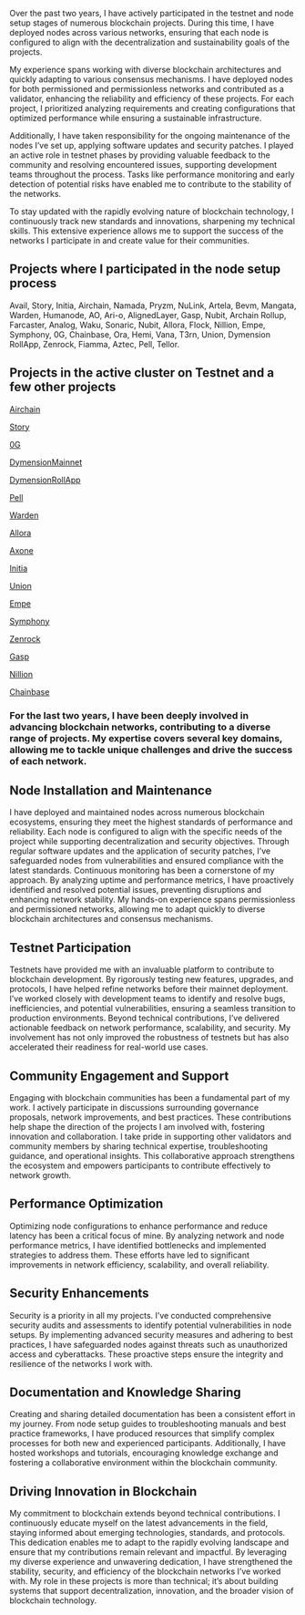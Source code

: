 
Over the past two years, I have actively participated in the testnet and node setup stages of numerous blockchain projects. During this time, I have deployed nodes across various networks, ensuring that each node is configured to align with the decentralization and sustainability goals of the projects.

My experience spans working with diverse blockchain architectures and quickly adapting to various consensus mechanisms. I have deployed nodes for both permissioned and permissionless networks and contributed as a validator, enhancing the reliability and efficiency of these projects. For each project, I prioritized analyzing requirements and creating configurations that optimized performance while ensuring a sustainable infrastructure.

Additionally, I have taken responsibility for the ongoing maintenance of the nodes I’ve set up, applying software updates and security patches. I played an active role in testnet phases by providing valuable feedback to the community and resolving encountered issues, supporting development teams throughout the process. Tasks like performance monitoring and early detection of potential risks have enabled me to contribute to the stability of the networks.

To stay updated with the rapidly evolving nature of blockchain technology, I continuously track new standards and innovations, sharpening my technical skills. This extensive experience allows me to support the success of the networks I participate in and create value for their communities.


## Projects where I participated in the node setup process


Avail, Story, Initia, Airchain, Namada, Pryzm, NuLink, Artela, Bevm, Mangata, Warden, Humanode, AO, Ari-o, AlignedLayer, Gasp, Nubit, Archain Rollup, Farcaster, Analog, Waku, Sonaric, Nubit, Allora, Flock, Nillion, Empe, Symphony, 0G, Chainbase, Ora, Hemi, Vana, T3rn, Union, Dymension RollApp, Zenrock, Fiamma, Aztec, Pell, Tellor.


## Projects in the active cluster on Testnet and a few other projects


[Airchain](https://testnet.airchains.io/validator/airvaloper1wxv5y73r80pg9lguwhzvrp7qrzw88k9zqqx8q8)

[Story](https://testnet.storyscan.app/validators/storyvaloper1pjfazvhc93m5s7jyx4md36nxxllmhedkt77wc7?tab=profile)

[0G](https://testnet.0g.explorers.guru/validator/0gvaloper1wnv285xdevgnry92msgcpdrjkv87st9pzlt3qa)

[DymensionMainnet](https://dymension.explorers.guru/validator/dymvaloper1xrn4r5w54507ftjlhg45zy2u70v4c9aj4y7t9s)

[DymensionRollApp](https://playground.dymension.xyz/rollapps/tigerkaplanode_963094-1/dashboard)

[Pell](https://testnet.pell.explorers.guru/validator/pellvaloper12n4fkkua2y08es0da7ef05jjeu9rjyg2dqpxqc)

[Warden](https://testnet.warden.explorers.guru/validator/wardenvaloper16f4u7zdlvkr7lnxz3zrv2xxd3wa4j6d0ntusuk)

[Allora](https://testnet.allora.explorers.guru/validator/allovaloper1qvt3fpxnltcqaz3x5pg5t0e9e5gygv3pdstczt)

[Axone](https://explore.axone.xyz/Axone%20testnet/staking/axonevaloper1vnkqgwmqep304wqjc2f8j88dwaa5vk5yc5wndk)

[Initia](https://scan.initia.tech/initiation-1/validators/initvaloper1s659a3eup2etjk9ugy874h2cnd3kpvpj4yzg9c)

[Union](https://testnet.union.explorers.guru/validator/unionvaloper1k6remej9s3x5rft3ergvcndzgcfh6h3n7q3rtt)

[Empe](https://testnet.itrocket.net/empeiria/staking/empevaloper1zvf2kz4fqmmch8tzstwhjwe6jecytde25rxgxn)

[Symphony](https://testnet.ping.pub/symphony/staking/symphonyvaloper1qvt3fpxnltcqaz3x5pg5t0e9e5gygv3psalsvg)

[Zenrock](https://explorer.nodestake.org/zenrock-testnet/staking/zenvaloper1ws2np3lvjzwchymfnlcl9uu5juxr86hfcqjnav)

[Gasp](https://holesky.eigenlayer.xyz/operator/0x2B6B967A90985190822EdbbBB1A371Ad28F48bc2)

[Nillion](https://testnet.nillion.explorers.guru/validator/nillionvaloper139rxlwwr7dc2zd6lv46uh5mdmen58x5qt8jhq0)

[Chainbase](https://holesky.eigenlayer.xyz/operator/0x2B6B967A90985190822EdbbBB1A371Ad28F48bc2)


### For the last two years, I have been deeply involved in advancing blockchain networks, contributing to a diverse range of projects. My expertise covers several key domains, allowing me to tackle unique challenges and drive the success of each network.



## Node Installation and Maintenance

I have deployed and maintained nodes across numerous blockchain ecosystems, ensuring they meet the highest standards of performance and reliability. Each node is configured to align with the specific needs of the project while supporting decentralization and security objectives. Through regular software updates and the application of security patches, I’ve safeguarded nodes from vulnerabilities and ensured compliance with the latest standards. Continuous monitoring has been a cornerstone of my approach. By analyzing uptime and performance metrics, I have proactively identified and resolved potential issues, preventing disruptions and enhancing network stability. My hands-on experience spans permissionless and permissioned networks, allowing me to adapt quickly to diverse blockchain architectures and consensus mechanisms.

## Testnet Participation

Testnets have provided me with an invaluable platform to contribute to blockchain development. By rigorously testing new features, upgrades, and protocols, I have helped refine networks before their mainnet deployment. I’ve worked closely with development teams to identify and resolve bugs, inefficiencies, and potential vulnerabilities, ensuring a seamless transition to production environments. Beyond technical contributions, I’ve delivered actionable feedback on network performance, scalability, and security. My involvement has not only improved the robustness of testnets but has also accelerated their readiness for real-world use cases.

## Community Engagement and Support

Engaging with blockchain communities has been a fundamental part of my work. I actively participate in discussions surrounding governance proposals, network improvements, and best practices. These contributions help shape the direction of the projects I am involved with, fostering innovation and collaboration. I take pride in supporting other validators and community members by sharing technical expertise, troubleshooting guidance, and operational insights. This collaborative approach strengthens the ecosystem and empowers participants to contribute effectively to network growth.

## Performance Optimization

Optimizing node configurations to enhance performance and reduce latency has been a critical focus of mine. By analyzing network and node performance metrics, I have identified bottlenecks and implemented strategies to address them. These efforts have led to significant improvements in network efficiency, scalability, and overall reliability.

## Security Enhancements

Security is a priority in all my projects. I’ve conducted comprehensive security audits and assessments to identify potential vulnerabilities in node setups. By implementing advanced security measures and adhering to best practices, I have safeguarded nodes against threats such as unauthorized access and cyberattacks. These proactive steps ensure the integrity and resilience of the networks I work with.

## Documentation and Knowledge Sharing

Creating and sharing detailed documentation has been a consistent effort in my journey. From node setup guides to troubleshooting manuals and best practice frameworks, I have produced resources that simplify complex processes for both new and experienced participants. Additionally, I have hosted workshops and tutorials, encouraging knowledge exchange and fostering a collaborative environment within the blockchain community.

## Driving Innovation in Blockchain

My commitment to blockchain extends beyond technical contributions. I continuously educate myself on the latest advancements in the field, staying informed about emerging technologies, standards, and protocols. This dedication enables me to adapt to the rapidly evolving landscape and ensure that my contributions remain relevant and impactful. By leveraging my diverse experience and unwavering dedication, I have strengthened the stability, security, and efficiency of the blockchain networks I’ve worked with. My role in these projects is more than technical; it’s about building systems that support decentralization, innovation, and the broader vision of blockchain technology.
